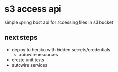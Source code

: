 # s3 access api #
simple spring boot api for accessing files in s3 bucket

## next steps ##
- deploy to heroku with hidden secrets/credentials
  - autowire resources
- create unit tests
- autowire services
